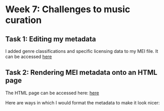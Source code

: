 # Week 7: Challenges to music curation

## Task 1: Editing my metadata
I added genre classifications and specific licensing data to my MEI file.
It can be accessed [here](WEEK9FINALcopy.mei)

## Task 2: Rendering MEI metadata onto an HTML page
The HTML page can be accessed here: [here](metaRAW.html)

Here are ways in which I would format the metadata to make it look nicer:
